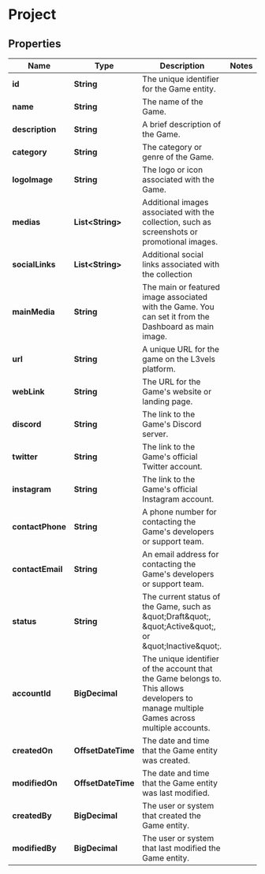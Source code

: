 

# Project


## Properties

| Name | Type | Description | Notes |
|------------ | ------------- | ------------- | -------------|
|**id** | **String** | The unique identifier for the Game entity. |  |
|**name** | **String** | The name of the Game. |  |
|**description** | **String** | A brief description of the Game. |  |
|**category** | **String** | The category or genre of the Game. |  |
|**logoImage** | **String** | The logo or icon associated with the Game. |  |
|**medias** | **List&lt;String&gt;** | Additional images associated with the collection, such as screenshots or promotional images. |  |
|**socialLinks** | **List&lt;String&gt;** | Additional social links associated with the collection |  |
|**mainMedia** | **String** | The main or featured image associated with the Game. You can set it from the Dashboard as main image. |  |
|**url** | **String** | A unique URL for the game on the L3vels platform. |  |
|**webLink** | **String** | The URL for the Game&#39;s website or landing page. |  |
|**discord** | **String** | The link to the Game&#39;s Discord server. |  |
|**twitter** | **String** | The link to the Game&#39;s official Twitter account. |  |
|**instagram** | **String** | The link to the Game&#39;s official Instagram account. |  |
|**contactPhone** | **String** |  A phone number for contacting the Game&#39;s developers or support team. |  |
|**contactEmail** | **String** | An email address for contacting the Game&#39;s developers or support team. |  |
|**status** | **String** | The current status of the Game, such as \&quot;Draft\&quot;, \&quot;Active\&quot;, or \&quot;Inactive\&quot;. |  |
|**accountId** | **BigDecimal** |  The unique identifier of the account that the Game belongs to. This allows developers to manage multiple Games across multiple accounts. |  |
|**createdOn** | **OffsetDateTime** | The date and time that the Game entity was created. |  |
|**modifiedOn** | **OffsetDateTime** | The date and time that the Game entity was last modified. |  |
|**createdBy** | **BigDecimal** | The user or system that created the Game entity. |  |
|**modifiedBy** | **BigDecimal** | The user or system that last modified the Game entity. |  |



